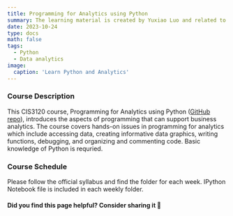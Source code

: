 ```yaml
---
title: Programming for Analytics using Python
summary: The learning material is created by Yuxiao Luo and related to the undergraduate course Programming for Analytics using Python.
date: 2023-10-24
type: docs
math: false
tags:
  - Python
  - Data analytics
image:
  caption: 'Learn Python and Analytics'
---
```


### Course Description
This CIS3120 course, Programming for Analytics using Python ([GitHub repo](https://github.com/YuxiaoLuo/Analytics_Python)), introduces the aspects of programming that can support business analytics. The course covers hands-on issues in programming for analytics which include accessing data, creating informative data graphics, writing functions, debugging, and organizing and commenting code. Basic knowledge of Python is requried.

### Course Schedule
Please follow the official syllabus and find the folder for each week. IPython Notebook file is included in each weekly folder.

#### Did you find this page helpful? Consider sharing it 🙌
